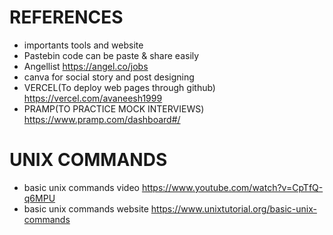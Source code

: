 # REFERENCES
* importants tools and website
* Pastebin code can be paste & share easily
* Angellist https://angel.co/jobs
* canva for social story and post designing
* VERCEL(To deploy web pages through github) https://vercel.com/avaneesh1999
* PRAMP(TO PRACTICE MOCK INTERVIEWS) https://www.pramp.com/dashboard#/


# UNIX COMMANDS
* basic unix commands video https://www.youtube.com/watch?v=CpTfQ-q6MPU
* basic unix commands website https://www.unixtutorial.org/basic-unix-commands 
 
